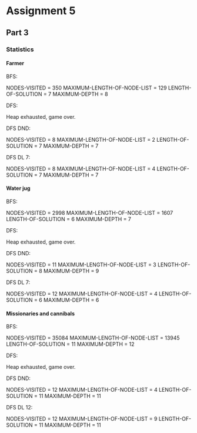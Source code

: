 # Assignment 5

## Part 3

### Statistics

#### Farmer

BFS:

  NODES-VISITED                = 350
  MAXIMUM-LENGTH-OF-NODE-LIST  = 129
  LENGTH-OF-SOLUTION           = 7
  MAXIMUM-DEPTH                = 8

DFS:

  Heap exhausted, game over.

DFS DND:

  NODES-VISITED                = 8
  MAXIMUM-LENGTH-OF-NODE-LIST  = 2
  LENGTH-OF-SOLUTION           = 7
  MAXIMUM-DEPTH                = 7

DFS DL 7:

  NODES-VISITED                = 8
  MAXIMUM-LENGTH-OF-NODE-LIST  = 4
  LENGTH-OF-SOLUTION           = 7
  MAXIMUM-DEPTH                = 7

#### Water jug

BFS:

  NODES-VISITED                = 2998
  MAXIMUM-LENGTH-OF-NODE-LIST  = 1607
  LENGTH-OF-SOLUTION           = 6
  MAXIMUM-DEPTH                = 7

DFS:

  Heap exhausted, game over.

DFS DND:

  NODES-VISITED                = 11
  MAXIMUM-LENGTH-OF-NODE-LIST  = 3
  LENGTH-OF-SOLUTION           = 8
  MAXIMUM-DEPTH                = 9

DFS DL 7:

  NODES-VISITED                = 12
  MAXIMUM-LENGTH-OF-NODE-LIST  = 4
  LENGTH-OF-SOLUTION           = 6
  MAXIMUM-DEPTH                = 6

#### Missionaries and cannibals

BFS:

  NODES-VISITED                = 35084
  MAXIMUM-LENGTH-OF-NODE-LIST  = 13945
  LENGTH-OF-SOLUTION           = 11
  MAXIMUM-DEPTH                = 12

DFS:

  Heap exhausted, game over.

DFS DND:

  NODES-VISITED                = 12
  MAXIMUM-LENGTH-OF-NODE-LIST  = 4
  LENGTH-OF-SOLUTION           = 11
  MAXIMUM-DEPTH                = 11

DFS DL 12:

  NODES-VISITED                = 12
  MAXIMUM-LENGTH-OF-NODE-LIST  = 9
  LENGTH-OF-SOLUTION           = 11
  MAXIMUM-DEPTH                = 11
